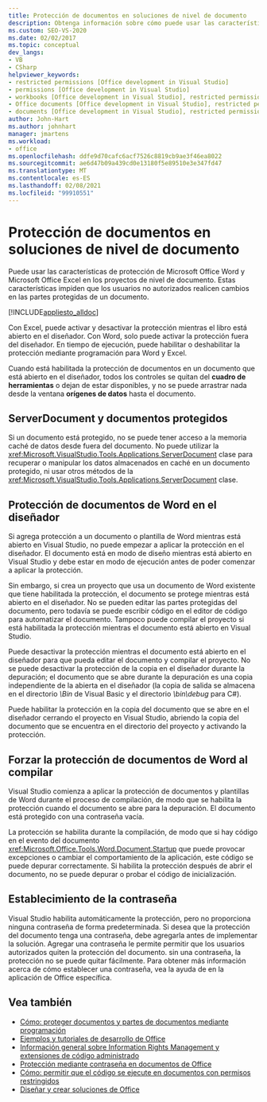 ```yaml
---
title: Protección de documentos en soluciones de nivel de documento
description: Obtenga información sobre cómo puede usar las características de protección de Microsoft Office Word y Microsoft Office Excel en los proyectos de nivel de documento.
ms.custom: SEO-VS-2020
ms.date: 02/02/2017
ms.topic: conceptual
dev_langs:
- VB
- CSharp
helpviewer_keywords:
- restricted permissions [Office development in Visual Studio]
- permissions [Office development in Visual Studio]
- workbooks [Office development in Visual Studio], restricted permissions
- Office documents [Office development in Visual Studio], restricted permissions
- documents [Office development in Visual Studio], restricted permissions
author: John-Hart
ms.author: johnhart
manager: jmartens
ms.workload:
- office
ms.openlocfilehash: ddfe9d70cafc6acf7526c8819cb9ae3f46ea8022
ms.sourcegitcommit: ae6d47b09a439cd0e13180f5e89510e3e347fd47
ms.translationtype: MT
ms.contentlocale: es-ES
ms.lasthandoff: 02/08/2021
ms.locfileid: "99910551"
---
```

# <a name="document-protection-in-document-level-solutions"></a>Protección de documentos en soluciones de nivel de documento
  Puede usar las características de protección de Microsoft Office Word y Microsoft Office Excel en los proyectos de nivel de documento. Estas características impiden que los usuarios no autorizados realicen cambios en las partes protegidas de un documento.

 [!INCLUDE[appliesto_alldoc](../vsto/includes/appliesto-alldoc-md.md)]

 Con Excel, puede activar y desactivar la protección mientras el libro está abierto en el diseñador. Con Word, solo puede activar la protección fuera del diseñador. En tiempo de ejecución, puede habilitar o deshabilitar la protección mediante programación para Word y Excel.

 Cuando está habilitada la protección de documentos en un documento que está abierto en el diseñador, todos los controles se quitan del **cuadro de herramientas** o dejan de estar disponibles, y no se puede arrastrar nada desde la ventana **orígenes de datos** hasta el documento.

## <a name="serverdocument-and-protected-documents"></a>ServerDocument y documentos protegidos
 Si un documento está protegido, no se puede tener acceso a la memoria caché de datos desde fuera del documento. No puede utilizar la <xref:Microsoft.VisualStudio.Tools.Applications.ServerDocument> clase para recuperar o manipular los datos almacenados en caché en un documento protegido, ni usar otros métodos de la <xref:Microsoft.VisualStudio.Tools.Applications.ServerDocument> clase.

## <a name="word-document-protection-in-the-designer"></a>Protección de documentos de Word en el diseñador
 Si agrega protección a un documento o plantilla de Word mientras está abierto en Visual Studio, no puede empezar a aplicar la protección en el diseñador. El documento está en modo de diseño mientras está abierto en Visual Studio y debe estar en modo de ejecución antes de poder comenzar a aplicar la protección.

 Sin embargo, si crea un proyecto que usa un documento de Word existente que tiene habilitada la protección, el documento se protege mientras está abierto en el diseñador. No se pueden editar las partes protegidas del documento, pero todavía se puede escribir código en el editor de código para automatizar el documento. Tampoco puede compilar el proyecto si está habilitada la protección mientras el documento está abierto en Visual Studio.

 Puede desactivar la protección mientras el documento está abierto en el diseñador para que pueda editar el documento y compilar el proyecto. No se puede desactivar la protección de la copia en el diseñador durante la depuración; el documento que se abre durante la depuración es una copia independiente de la abierta en el diseñador (la copia de salida se almacena en el directorio *\Bin* de Visual Basic y el directorio *\bin\debug* para C#).

 Puede habilitar la protección en la copia del documento que se abre en el diseñador cerrando el proyecto en Visual Studio, abriendo la copia del documento que se encuentra en el directorio del proyecto y activando la protección.

## <a name="enforce-word-document-protection-on-build"></a>Forzar la protección de documentos de Word al compilar
 Visual Studio comienza a aplicar la protección de documentos y plantillas de Word durante el proceso de compilación, de modo que se habilita la protección cuando el documento se abre para la depuración. El documento está protegido con una contraseña vacía.

 La protección se habilita durante la compilación, de modo que si hay código en el evento del documento <xref:Microsoft.Office.Tools.Word.Document.Startup> que puede provocar excepciones o cambiar el comportamiento de la aplicación, este código se puede depurar correctamente. Si habilita la protección después de abrir el documento, no se puede depurar o probar el código de inicialización.

## <a name="setting-the-password"></a>Establecimiento de la contraseña
 Visual Studio habilita automáticamente la protección, pero no proporciona ninguna contraseña de forma predeterminada. Si desea que la protección del documento tenga una contraseña, debe agregarla antes de implementar la solución. Agregar una contraseña le permite permitir que los usuarios autorizados quiten la protección del documento. sin una contraseña, la protección no se puede quitar fácilmente. Para obtener más información acerca de cómo establecer una contraseña, vea la ayuda de en la aplicación de Office específica.

## <a name="see-also"></a>Vea también
- [Cómo: proteger documentos y partes de documentos mediante programación](../vsto/how-to-programmatically-protect-documents-and-parts-of-documents.md)
- [Ejemplos y tutoriales de desarrollo de Office](../vsto/office-development-samples-and-walkthroughs.md)
- [Información general sobre Information Rights Management y extensiones de código administrado](../vsto/information-rights-management-and-managed-code-extensions-overview.md)
- [Protección mediante contraseña en documentos de Office](../vsto/password-protection-on-office-documents.md)
- [Cómo: permitir que el código se ejecute en documentos con permisos restringidos](../vsto/how-to-permit-code-to-run-behind-documents-with-restricted-permissions.md)
- [Diseñar y crear soluciones de Office](../vsto/designing-and-creating-office-solutions.md)

